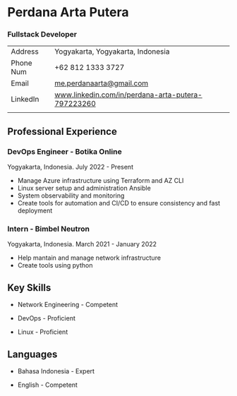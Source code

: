 # Perdana Arta Putera
### Fullstack Developer

|           |                                                    |
| --------- | -------                                            |
| Address   | Yogyakarta, Yogyakarta, Indonesia                  |
| Phone Num | +62 812 1333 3727                                  |
| Email     | me.perdanaarta@gmail.com                           |
| LinkedIn  | www.linkedin.com/in/perdana-arta-putera-797223260  |
|           |                                                    |

## Professional Experience

### DevOps Engineer - Botika Online
Yogyakarta, Indonesia. July 2022 - Present

- Manage Azure infrastructure using Terraform and AZ CLI
- Linux server setup and administration Ansible
- System observability and monitoring
- Create tools for automation and CI/CD to ensure consistency and fast deployment

### Intern - Bimbel Neutron 
Yogyakarta, Indonesia. March 2021 - January 2022

- Help mantain and manage network infrastructure
- Create tools using python

## Key Skills

- Network Engineering - Competent

- DevOps - Proficient

- Linux - Proficient

## Languages

- Bahasa Indonesia - Expert

- English - Competent
